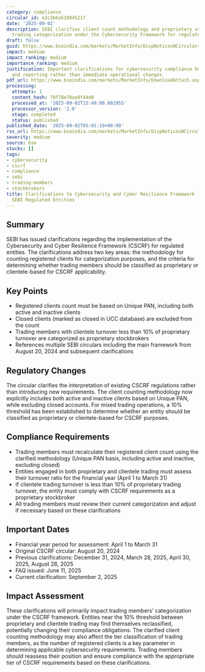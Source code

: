 ```yaml
---
category: compliance
circular_id: e2c3b6a510845217
date: '2025-09-02'
description: SEBI clarifies client count methodology and proprietary vs clientele
  trading categorization under the Cybersecurity Framework for regulated entities.
draft: false
guid: https://www.bseindia.com/markets/MarketInfo/DispNoticesNCirculars.aspx?Noticeid={73E053D1-75B5-4727-AE50-69198C6F4757}&noticeno=20250902-4&dt=09/02/2025&icount=4&totcount=57&flag=0
impact: medium
impact_ranking: medium
importance_ranking: medium
justification: Important clarifications for cybersecurity compliance but affects categorization
  and reporting rather than immediate operational changes
pdf_url: https://www.bseindia.com/markets/MarketInfo/DownloadAttach.aspx?id=20250902-4&attachedId=
processing:
  attempts: 1
  content_hash: 70f78e70aa9f44d0
  processed_at: '2025-09-02T15:49:00.682955'
  processor_version: '2.0'
  stage: completed
  status: published
published_date: '2025-09-02T05:01:19+00:00'
rss_url: https://www.bseindia.com/markets/MarketInfo/DispNoticesNCirculars.aspx?Noticeid={73E053D1-75B5-4727-AE50-69198C6F4757}&noticeno=20250902-4&dt=09/02/2025&icount=4&totcount=57&flag=0
severity: medium
source: bse
stocks: []
tags:
- cybersecurity
- cscrf
- compliance
- sebi
- trading-members
- stockbrokers
title: Clarifications to Cybersecurity and Cyber Resilience Framework (CSCRF) for
  SEBI Regulated Entities
---
```


## Summary

SEBI has issued clarifications regarding the implementation of the Cybersecurity and Cyber Resilience Framework (CSCRF) for regulated entities. The clarifications address two key areas: the methodology for counting registered clients for categorization purposes, and the criteria for determining whether trading members should be classified as proprietary or clientele-based for CSCRF applicability.

## Key Points

- Registered clients count must be based on Unique PAN, including both active and inactive clients
- Closed clients (marked as closed in UCC database) are excluded from the count
- Trading members with clientele turnover less than 10% of proprietary turnover are categorized as proprietary stockbrokers
- References multiple SEBI circulars including the main framework from August 20, 2024 and subsequent clarifications

## Regulatory Changes

The circular clarifies the interpretation of existing CSCRF regulations rather than introducing new requirements. The client counting methodology now explicitly includes both active and inactive clients based on Unique PAN, while excluding closed accounts. For mixed trading operations, a 10% threshold has been established to determine whether an entity should be classified as proprietary or clientele-based for CSCRF purposes.

## Compliance Requirements

- Trading members must recalculate their registered client count using the clarified methodology (Unique PAN basis, including active and inactive, excluding closed)
- Entities engaged in both proprietary and clientele trading must assess their turnover ratio for the financial year (April 1 to March 31)
- If clientele trading turnover is less than 10% of proprietary trading turnover, the entity must comply with CSCRF requirements as a proprietary stockbroker
- All trading members must review their current categorization and adjust if necessary based on these clarifications

## Important Dates

- Financial year period for assessment: April 1 to March 31
- Original CSCRF circular: August 20, 2024
- Previous clarifications: December 31, 2024, March 28, 2025, April 30, 2025, August 28, 2025
- FAQ issued: June 11, 2025
- Current clarification: September 2, 2025

## Impact Assessment

These clarifications will primarily impact trading members' categorization under the CSCRF framework. Entities near the 10% threshold between proprietary and clientele trading may find themselves reclassified, potentially changing their compliance obligations. The clarified client counting methodology may also affect the tier classification of trading members, as the number of registered clients is a key parameter in determining applicable cybersecurity requirements. Trading members should reassess their position and ensure compliance with the appropriate tier of CSCRF requirements based on these clarifications.